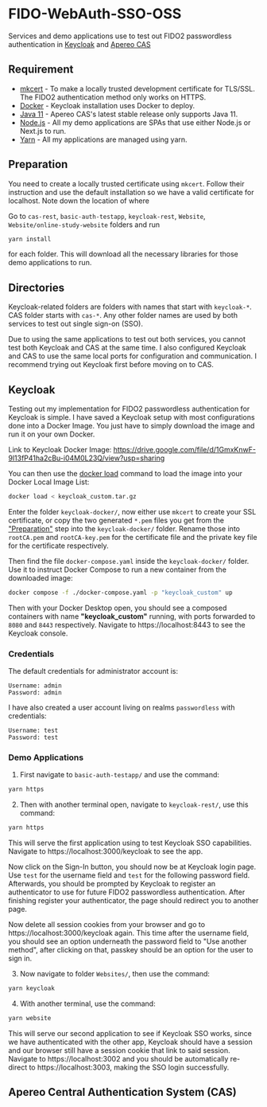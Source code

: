 #  FIDO-WebAuth-SSO-OSS
Services and demo applications use to test out FIDO2 passwordless authentication in [Keycloak](https://github.com/keycloak/keycloak) and [Apereo CAS](https://github.com/apereo/cas)

## Requirement
* [mkcert](https://github.com/FiloSottile/mkcert) - To make a locally trusted development certificate for TLS/SSL. The FIDO2 authentication method only works on HTTPS.
* [Docker](https://www.docker.com/) - Keycloak installation uses Docker to deploy.
* [Java 11](https://www.oracle.com/java/technologies/javase/jdk11-archive-downloads.html) - Apereo CAS's latest stable release only supports Java 11.
* [Node.js](https://nodejs.org/en) - All my demo applications are SPAs that use either Node.js or Next.js to run.
* [Yarn](https://classic.yarnpkg.com/lang/en/docs/install) - All my applications are managed using yarn.

## Preparation
You need to create a locally trusted certificate using `mkcert`. Follow their instruction and use the default installation so we have a valid certificate for localhost. Note down the location of where 

Go to `cas-rest`, `basic-auth-testapp`, `keycloak-rest`, `Website`, `Website/online-study-website` folders and run
```zsh
yarn install
```
for each folder. This will download all the necessary libraries for those demo applications to run.

## Directories
Keycloak-related folders are folders with names that start with `keycloak-*`. CAS folder starts with `cas-*`. Any other folder names are used by both services to test out single sign-on (SSO).

Due to using the same applications to test out both services, you cannot test both Keycloak and CAS at the same time. I also configured Keycloak and CAS to use the same local ports for configuration and communication. I recommend trying out Keycloak first before moving on to CAS.

## Keycloak
Testing out my implementation for FIDO2 passwordless authentication for Keycloak is simple. I have saved a Keycloak setup with most configurations done into a Docker Image. You just have to simply download the image and run it on your own Docker.

Link to Keycloak Docker Image: https://drive.google.com/file/d/1GmxKnwF-9l13fP41ha2cBu-i04M0L23Q/view?usp=sharing

You can then use the [docker load](https://docs.docker.com/engine/reference/commandline/load/) command to load the image into your Docker Local Image List:
```zsh
docker load < keycloak_custom.tar.gz
```

Enter the folder `keycloak-docker/`, now either use `mkcert` to create your SSL certificate, or copy the two generated `*.pem` files you get from the ["Preparation"](#preparation) step into the `keycloak-docker/` folder. Rename those into `rootCA.pem` and `rootCA-key.pem` for the certificate file and the private key file for the certificate respectively.

Then find the file `docker-compose.yaml` inside the `keycloak-docker/` folder. Use it to instruct Docker Compose to run a new container from the downloaded image:
```zsh
docker compose -f ./docker-compose.yaml -p "keycloak_custom" up
```

Then with your Docker Desktop open, you should see a composed containers with name **"keycloak_custom"** running, with ports forwarded to `8080` and `8443` respectively. Navigate to https://localhost:8443 to see the Keycloak console.

### Credentials
The default credentials for administrator account is:
```
Username: admin
Password: admin
```

I have also created a user account living on realms `passwordless` with credentials:
```
Username: test
Password: test
```

### Demo Applications
1. First navigate to `basic-auth-testapp/` and use the command:
```zsh
yarn https
```
2. Then with another terminal open, navigate to `keycloak-rest/`, use this command:
```zsh
yarn https
```

This will serve the first application using to test Keycloak SSO capabilities. Navigate to https://localhost:3000/keycloak to see the app.

Now click on the Sign-In button, you should now be at Keycloak login page. Use `test` for the username field and `test` for the following password field. Afterwards, you should be prompted by Keycloak to register an authenticator to use for future FIDO2 passwordless authentication. After finishing register your authenticator, the page should redirect you to another page.

Now delete all session cookies from your browser and go to https://localhost:3000/keycloak again. This time after the username field, you should see an option underneath the password field to "Use another method", after clicking on that, passkey should be an option for the user to sign in.

3. Now navigate to folder `Websites/`, then use the command:
```zsh
yarn keycloak
```
4. With another terminal, use the command:
```zsh
yarn website
```

This will serve our second application to see if Keycloak SSO works, since we have authenticated with the other app, Keycloak should have a session and our browser still have a session cookie that link to said session. Navigate to https://localhost:3002 and you should be automatically re-direct to https://localhost:3003, making the SSO login successfully.

## Apereo Central Authentication System (CAS)
